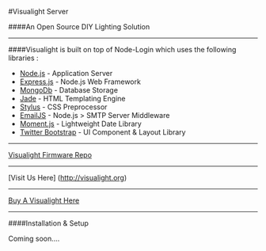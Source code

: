 #Visualight Server

####An Open Source DIY Lighting Solution

***

####Visualight is built on top of Node-Login which uses the following libraries :

* [Node.js](http://nodejs.org/) - Application Server
* [Express.js](http://expressjs.com/) - Node.js Web Framework
* [MongoDb](http://www.mongodb.org/) - Database Storage
* [Jade](http://jade-lang.com/) - HTML Templating Engine
* [Stylus](http://learnboost.github.com/stylus/) - CSS Preprocessor
* [EmailJS](http://github.com/eleith/emailjs) - Node.js > SMTP Server Middleware
* [Moment.js](http://momentjs.com/) - Lightweight Date Library
* [Twitter Bootstrap](http://twitter.github.com/bootstrap/) - UI Component & Layout Library

***

[Visualight Firmware Repo](https://github.com/lpercifield/visualight)

***

[Visit Us Here] (http://visualight.org)

***

[Buy A Visualight Here](https://squareup.com/market/visualight)

***

####Installation & Setup

Coming soon....
